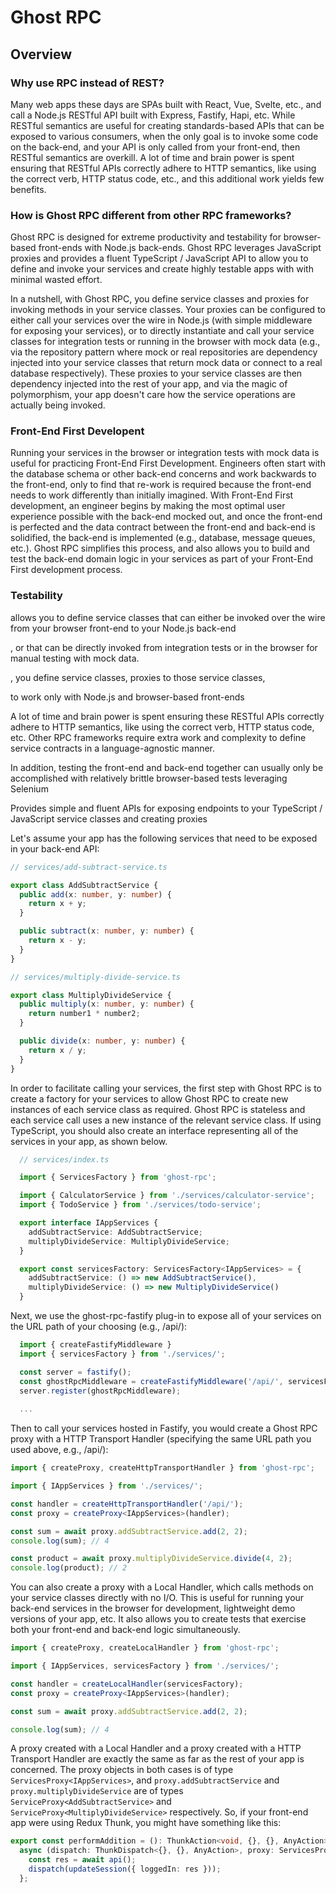 # Ghost RPC

## Overview

### Why use RPC instead of REST?

Many web apps these days are SPAs built with React, Vue, Svelte, etc., and call a Node.js RESTful API built with Express, Fastify, Hapi, etc. While RESTful semantics are useful for creating standards-based APIs that can be exposed to various consumers, when the only goal is to invoke some code on the back-end, and your API is only called from your front-end, then RESTful semantics are overkill. A lot of time and brain power is spent ensuring that RESTful APIs correctly adhere to HTTP semantics, like using the correct verb, HTTP status code, etc., and this additional work yields few benefits.

### How is Ghost RPC different from other RPC frameworks?

Ghost RPC is designed for extreme productivity and testability for browser-based front-ends with Node.js back-ends. Ghost RPC leverages JavaScript proxies and provides a fluent TypeScript / JavaScript API to allow you to define and invoke your services and create highly testable apps with with minimal wasted effort.

In a nutshell, with Ghost RPC, you define service classes and proxies for invoking methods in your service classes. Your proxies can be configured to either call your services over the wire in Node.js (with simple middleware for exposing your services), or to directly instantiate and call your service classes for integration tests or running in the browser with mock data (e.g., via the repository pattern where mock or real repositories are dependency injected into your service classes that return mock data or connect to a real database respectively). These proxies to your service classes are then dependency injected into the rest of your app, and via the magic of polymorphism, your app doesn't care how the service operations are actually being invoked.

### Front-End First Developent

Running your services in the browser or integration tests with mock data is useful for practicing Front-End First Development. Engineers often start with the database schema or other back-end concerns and work backwards to the front-end, only to find that re-work is required because the front-end needs to work differently than initially imagined. With Front-End First development, an engineer begins by making the most optimal user experience possible with the back-end mocked out, and once the front-end is perfected and the data contract between the front-end and back-end is solidified, the back-end is implemented (e.g., database, message queues, etc.). Ghost RPC simplifies this process, and also allows you to build and test the back-end domain logic in your services as part of your Front-End First development process.

### Testability



allows you to define service classes that can either be invoked over the wire from your browser front-end to your Node.js back-end


, or that can be directly invoked from integration tests or in the browser for manual testing with mock data.

, you define service classes, proxies to those service classes, 

 to work only with Node.js and browser-based front-ends 

A lot of time and brain power is spent ensuring these RESTful APIs correctly adhere to HTTP semantics, like using the correct verb, HTTP status code, etc. Other RPC frameworks require extra work and complexity to define service contracts in a language-agnostic manner. 

In addition, testing the front-end and back-end together can usually only be accomplished with relatively brittle browser-based tests leveraging Selenium

Provides simple and fluent APIs for exposing endpoints to your TypeScript / JavaScript service classes and creating proxies


Let's assume your app has the following services that need to be exposed in your back-end API:

```typescript
// services/add-subtract-service.ts

export class AddSubtractService {
  public add(x: number, y: number) {
    return x + y;
  }

  public subtract(x: number, y: number) {
    return x - y;
  }
}

// services/multiply-divide-service.ts

export class MultiplyDivideService {
  public multiply(x: number, y: number) {
    return number1 * number2;
  }

  public divide(x: number, y: number) {
    return x / y;
  }
}
```

In order to facilitate calling your services, the first step with Ghost RPC is to create a factory for your services to allow Ghost RPC to create new instances of each service class as required. Ghost RPC is stateless and each service call uses a new instance of the relevant service class. If using TypeScript, you should also create an interface representing all of the services in your app, as shown below.

```typescript
  // services/index.ts

  import { ServicesFactory } from 'ghost-rpc';

  import { CalculatorService } from './services/calculator-service';
  import { TodoService } from './services/todo-service';

  export interface IAppServices {
    addSubtractService: AddSubtractService;
    multiplyDivideService: MultiplyDivideService;
  }

  export const servicesFactory: ServicesFactory<IAppServices> = {
    addSubtractService: () => new AddSubtractService(),
    multiplyDivideService: () => new MultiplyDivideService()
  } 
```

Next, we use the ghost-rpc-fastify plug-in to expose all of your services on the URL path of your choosing (e.g., /api/):

```typescript
  import { createFastifyMiddleware }
  import { servicesFactory } from './services/';

  const server = fastify();
  const ghostRpcMiddleware = createFastifyMiddleware('/api/', servicesFactory);
  server.register(ghostRpcMiddleware);
  
  ...
```

Then to call your services hosted in Fastify, you would create a Ghost RPC proxy with a HTTP Transport Handler (specifying the same URL path you used above, e.g., /api/):

```typescript
import { createProxy, createHttpTransportHandler } from 'ghost-rpc';

import { IAppServices } from './services/';

const handler = createHttpTransportHandler('/api/');
const proxy = createProxy<IAppServices>(handler);

const sum = await proxy.addSubtractService.add(2, 2);
console.log(sum); // 4

const product = await proxy.multiplyDivideService.divide(4, 2);
console.log(product); // 2
```

You can also create a proxy with a Local Handler, which calls methods on your service classes directly with no I/O. This is useful for running your back-end services in the browser for development, lightweight demo versions of your app, etc. It also allows you to create tests that exercise both your front-end and back-end logic simultaneously.

```typescript
import { createProxy, createLocalHandler } from 'ghost-rpc';

import { IAppServices, servicesFactory } from './services/';

const handler = createLocalHandler(servicesFactory);
const proxy = createProxy<IAppServices>(handler);

const sum = await proxy.addSubtractService.add(2, 2);

console.log(sum); // 4
```

A proxy created with a Local Handler and a proxy created with a HTTP Transport Handler are exactly the same as far as the rest of your app is concerned. The proxy objects in both cases is of type `ServicesProxy<IAppServices>`, and `proxy.addSubtractService` and `proxy.multiplyDivideService` are of types `ServiceProxy<AddSubtractService>` and `ServiceProxy<MultiplyDivideService>` respectively. So, if your front-end app were using Redux Thunk, you might have something like this:

```typescript
export const performAddition = (): ThunkAction<void, {}, {}, AnyAction> => 
  async (dispatch: ThunkDispatch<{}, {}, AnyAction>, proxy: ServicesProxy<IAppService>) => {
    const res = await api();
    dispatch(updateSession({ loggedIn: res }));
  };
```

